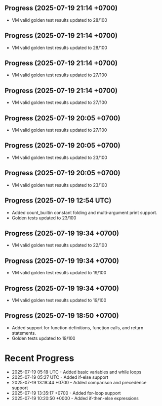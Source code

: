 ## Progress (2025-07-19 21:14 +0700)
- VM valid golden test results updated to 28/100

## Progress (2025-07-19 21:14 +0700)
- VM valid golden test results updated to 28/100

## Progress (2025-07-19 21:14 +0700)
- VM valid golden test results updated to 27/100

## Progress (2025-07-19 21:14 +0700)
- VM valid golden test results updated to 27/100

## Progress (2025-07-19 20:05 +0700)
- VM valid golden test results updated to 27/100

## Progress (2025-07-19 20:05 +0700)
- VM valid golden test results updated to 23/100

## Progress (2025-07-19 20:05 +0700)
- VM valid golden test results updated to 23/100

## Progress (2025-07-19 12:54 UTC)
- Added count_builtin constant folding and multi-argument print support.
- Golden tests updated to 23/100

## Progress (2025-07-19 19:34 +0700)
- VM valid golden test results updated to 22/100

## Progress (2025-07-19 19:34 +0700)
- VM valid golden test results updated to 19/100

## Progress (2025-07-19 19:34 +0700)
- VM valid golden test results updated to 19/100

## Progress (2025-07-19 18:50 +0700)
- Added support for function definitions, function calls, and return statements.
- Golden tests updated to 19/100

# Recent Progress
- 2025-07-19 05:18 UTC - Added basic variables and while loops
- 2025-07-19 05:27 UTC - Added if-else support
- 2025-07-19 13:18:44 +0700 - Added comparison and precedence support
- 2025-07-19 13:35:17 +0700 - Added for-loop support
- 2025-07-19 10:20:50 +0000 - Added if-then-else expressions
